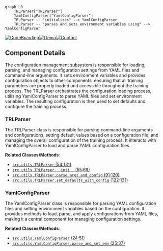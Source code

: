 ```mermaid
graph LR
    TRLParser["TRLParser"]
    YamlConfigParser["YamlConfigParser"]
    TRLParser -- "initializes" --> YamlConfigParser
    TRLParser -- "parses and sets environment variables using" --> YamlConfigParser
```
[![CodeBoarding](https://img.shields.io/badge/Generated%20by-CodeBoarding-9cf?style=flat-square)](https://github.com/CodeBoarding/CodeBoarding)[![Demo](https://img.shields.io/badge/Try%20our-Demo-blue?style=flat-square)](https://www.codeboarding.org/demo)[![Contact](https://img.shields.io/badge/Contact%20us%20-%20codeboarding@gmail.com-lightgrey?style=flat-square)](mailto:codeboarding@gmail.com)

## Component Details

The configuration management subsystem is responsible for loading, parsing, and managing configuration settings from YAML files and command-line arguments. It sets environment variables and provides configuration objects to other components, ensuring that all training parameters are properly loaded and accessible throughout the training process. The TRLParser orchestrates the configuration loading process, utilizing YamlConfigParser to parse YAML files and set environment variables. The resulting configuration is then used to set defaults and configure the training process.

### TRLParser
The TRLParser class is responsible for parsing command-line arguments and configurations, setting default values based on a configuration file, and managing the overall configuration of the training process. It interacts with YamlConfigParser to load and parse YAML configuration files.


**Related Classes/Methods**:

- <a href="https://github.com/mnoukhov/async_rlhf/blob/master/src/utils.py#L54-L131" target="_blank" rel="noopener noreferrer">`src.utils.TRLParser` (54:131)</a>
- <a href="https://github.com/mnoukhov/async_rlhf/blob/master/src/utils.py#L55-L66" target="_blank" rel="noopener noreferrer">`src.utils.TRLParser.__init__` (55:66)</a>
- <a href="https://github.com/mnoukhov/async_rlhf/blob/master/src/utils.py#L91-L120" target="_blank" rel="noopener noreferrer">`src.utils.TRLParser.parse_args_and_config` (91:120)</a>
- <a href="https://github.com/mnoukhov/async_rlhf/blob/master/src/utils.py#L122-L131" target="_blank" rel="noopener noreferrer">`src.utils.TRLParser.set_defaults_with_config` (122:131)</a>


### YamlConfigParser
The YamlConfigParser class is responsible for parsing YAML configuration files and setting environment variables based on the configuration. It provides methods to load, parse, and apply configurations from YAML files, making it a central component for managing configuration settings.


**Related Classes/Methods**:

- <a href="https://github.com/mnoukhov/async_rlhf/blob/master/src/utils.py#L24-L51" target="_blank" rel="noopener noreferrer">`src.utils.YamlConfigParser` (24:51)</a>
- <a href="https://github.com/mnoukhov/async_rlhf/blob/master/src/utils.py#L25-L37" target="_blank" rel="noopener noreferrer">`src.utils.YamlConfigParser.parse_and_set_env` (25:37)</a>